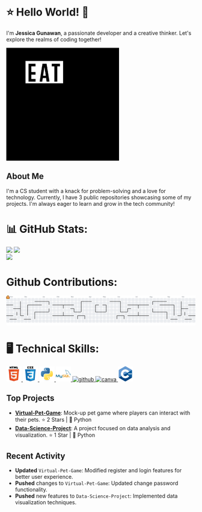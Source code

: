 <h1>⭐ Hello World! 👋</h1>

I'm **Jessica Gunawan**, a passionate developer and a creative thinker. Let's explore the realms of coding together!

<img align="center" src="giphy.webp" alt="Funny Gif" width="300" height="300"/>

## About Me

I'm a CS student with a knack for problem-solving and a love for technology. Currently, I have 3 public repositories showcasing some of my projects. I'm always eager to learn and grow in the tech community!

# 📊 GitHub Stats:
![](https://github-readme-stats.vercel.app/api/top-langs/?username=Jess2Jes&theme=radical&border=false&include_all_commits=true&count_private=true&layout=compact)
![](https://github-readme-stats.vercel.app/api?username=Jess2Jes&theme=radical&_border=false&include_all_commits=true&count_private=true)<br/>
![](https://github-readme-streak-stats.herokuapp.com/?user=Jess2Jes&theme=radical&hide_border=false)

# Github Contributions:
<picture>
  <source media="(prefers-color-scheme: dark)" srcset="https://raw.githubusercontent.com/Jess2Jes/Jess2Jes/output/pacman-contribution-graph-dark.svg">
  <source media="(prefers-color-scheme: light)" srcset="https://raw.githubusercontent.com/Jess2Jes/Jess2Jes/output/pacman-contribution-graph.svg">
  <img alt="pacman contribution graph" src="https://raw.githubusercontent.com/Jess2Jes/Jess2Jes/output/pacman-contribution-graph.svg">
</picture>

# 🖥️ Technical Skills: 
<p align="left">
  <a href="https://www.w3schools.com/html/" target="_blank" rel="noreferrer">
    <img src="https://raw.githubusercontent.com/devicons/devicon/master/icons/html5/html5-original-wordmark.svg" alt="html5" width="40" height="40"/>
  </a>
  <a href="https://www.w3schools.com/css/" target="_blank" rel="noreferrer">
    <img src="https://raw.githubusercontent.com/devicons/devicon/master/icons/css3/css3-original-wordmark.svg" alt="css3" width="40" height="40"/>
  </a>
  <a href="https://www.python.org" target="_blank" rel="noreferrer">
    <img src="https://raw.githubusercontent.com/devicons/devicon/master/icons/python/python-original.svg" alt="python" width="40" height="40"/>
  </a>
  <a href="https://www.mysql.com/" target="_blank" rel="noreferrer">
    <img src="https://raw.githubusercontent.com/devicons/devicon/master/icons/mysql/mysql-original-wordmark.svg" alt="mysql" width="40" height="40"/>
  </a>
  <a href="https://www.github.com" target="_blank" rel="noreferrer">
    <img src="https://www.vectorlogo.zone/logos/github/github-icon.svg" alt="github" width="40" height="40"/>
  </a>
  <a href="https://www.canva.com/" target="_blank" rel="noreferrer">
    <img src="https://www.vectorlogo.zone/logos/canva/canva-icon.svg" alt="canva" width="40" height="40"/>
  </a>
  <a href="https://www.w3schools.com/cpp/" target="_blank" rel="noreferrer">
    <img src="https://raw.githubusercontent.com/devicons/devicon/master/icons/cplusplus/cplusplus-original.svg" alt="cplusplus" width="40" height="40"/>
  </a>
</p>

## Top Projects

- [**Virtual-Pet-Game**](https://github.com/Jess2Jes/Virtual-Pet-Game): Mock-up pet game where players can interact with their pets. ⭐ 2 Stars | 🐍 Python  
- [**Data-Science-Project**](https://github.com/Jess2Jes/Data-Science-Project): A project focused on data analysis and visualization. ⭐ 1 Star | 🐍 Python  


## Recent Activity

- **Updated** `Virtual-Pet-Game`: Modified register and login features for better user experience.  
- **Pushed** changes to `Virtual-Pet-Game`: Updated change password functionality.  
- **Pushed** new features to `Data-Science-Project`: Implemented data visualization techniques.

###
